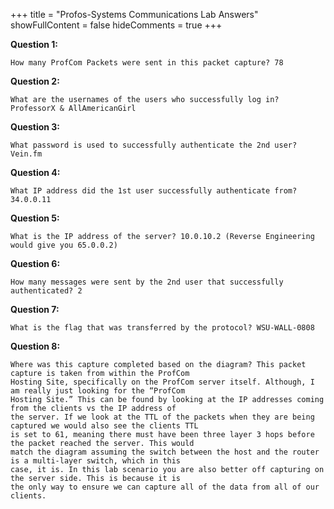 +++
title = "Profos-Systems Communications Lab Answers"
showFullContent = false
hideComments = true
+++

**Question 1:**

    How many ProfCom Packets were sent in this packet capture? 78

**Question 2:**

    What are the usernames of the users who successfully log in? ProfessorX & AllAmericanGirl

**Question 3:**

    What password is used to successfully authenticate the 2nd user? Vein.fm

**Question 4:**

    What IP address did the 1st user successfully authenticate from? 34.0.0.11

**Question 5:**

    What is the IP address of the server? 10.0.10.2 (Reverse Engineering would give you 65.0.0.2)

**Question 6:**

    How many messages were sent by the 2nd user that successfully authenticated? 2

**Question 7:**

    What is the flag that was transferred by the protocol? WSU-WALL-0808

**Question 8:**

    Where was this capture completed based on the diagram? This packet capture is taken from within the ProfCom
    Hosting Site, specifically on the ProfCom server itself. Although, I am really just looking for the “ProfCom
    Hosting Site.” This can be found by looking at the IP addresses coming from the clients vs the IP address of
    the server. If we look at the TTL of the packets when they are being captured we would also see the clients TTL
    is set to 61, meaning there must have been three layer 3 hops before the packet reached the server. This would
    match the diagram assuming the switch between the host and the router is a multi-layer switch, which in this
    case, it is. In this lab scenario you are also better off capturing on the server side. This is because it is
    the only way to ensure we can capture all of the data from all of our clients.
